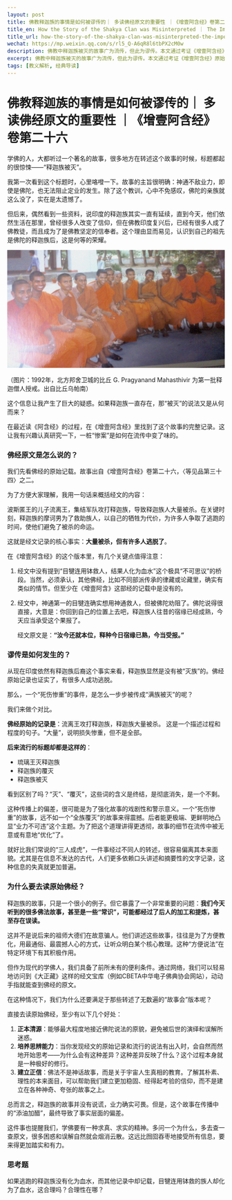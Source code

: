 ```yaml
---
layout: post
title: 佛教释迦族的事情是如何被谬传的｜ 多读佛经原文的重要性 ｜《增壹阿含经》卷第二十六 
title_en: How the Story of the Shakya Clan was Misinterpreted ｜ The Importance of Reading Original Buddhist Sutras
title_url: how-the-story-of-the-shakya-clan-was-misinterpreted-the-importance-of-reading-original-buddhist-sutras
wechat: https://mp.weixin.qq.com/s/rl5_Q-A6qR8l6tbPX2cM0w
description: 佛教中释迦族被灭的故事广为流传，但此为谬传。本文通过考证《增壹阿含经》原始记录，指出释迦族仅是大量被杀，而非灭族，至今仍有后裔。此案例凸显了直接阅读佛经原文，避免以讹传讹的重要性。
excerpt: 佛教中释迦族被灭的故事广为流传，但此为谬传。本文通过考证《增壹阿含经》原始记录，指出释迦族仅是大量被杀，而非灭族，至今仍有后裔。此案例凸显了直接阅读佛经原文，避免以讹传讹的重要性。
tags: [教义解析, 经典导读]
---
```


# 佛教释迦族的事情是如何被谬传的｜ 多读佛经原文的重要性 ｜《增壹阿含经》卷第二十六 

学佛的人，大都听过一个著名的故事，很多地方在转述这个故事的时候，标题都起的很惊悚——“释迦族被灭”。

我第一次看到这个标题时，心里咯噔一下。故事的主旨很明确：神通不敌业力，即使是佛陀，也无法阻止定业的发生。除了这个教训，心中不免感叹，佛陀的亲族就这么没了，实在是太遗憾了。

但后来，偶然看到一些资料，说印度的释迦族其实一直有延续，直到今天，他们依然生活在那里，曾经很多人改变了信仰，但在佛教印度复兴后，已经有很多人成了佛教徒，而且成为了是佛教坚定的信奉者。这个理由显而易见，认识到自己的祖先是佛陀的释迦族后，这是何等的荣耀。

![1992年，北方邦舍卫城的比丘 G. Pragyanand Mahasthivir 为第一批释迦僧人授戒。出自比丘乌帕南 (Bhikkhu Upanand)](../images/2025-09-10-20-22-00.png)

（图片：1992年，北方邦舍卫城的比丘 G. Pragyanand Mahasthivir 为第一批释迦僧人授戒。出自比丘乌帕南）

这个信息让我产生了巨大的疑惑。如果释迦族一直存在，那“被灭”的说法又是从何而来？

在最近读《阿含经》的过程，在《增壹阿含经》里找到了这个故事的完整记录。这让我有兴趣认真研究一下，一桩“惨案”是如何在流传中变了味的。

### 佛经原文是怎么说的？

我们先看佛经的原始记载。故事出自《增壹阿含经》卷第二十六，〈等见品第三十四〉之二。

为了方便大家理解，我用一句话来概括经文的内容：

波斯匿王的儿子流离王，集结军队攻打释迦族，导致释迦族人大量被杀。在关键时刻，释迦族的摩诃男为了救助族人，以自己的牺牲为代价，为许多人争取了逃跑的时间，使他们避免了被杀的命运。

这就是经文记录的核心事实：**大量被杀，但有许多人逃脱了**。

在《增壹阿含经》的这个版本里，有几个关键点值得注意：

1.  经文中没有提到“目犍连用钵救人，结果人化为血水”这个极具“不可思议”的桥段。当然，必须承认，其他佛经，比如不同部派传承的律藏或论藏里，确实有类似的情节。但至少在《增壹阿含》这部经的记载中是没有的。
2.  经文中，神通第一的目犍连确实想用神通救人，但被佛陀劝阻了。佛陀说得很直接，大意是：你回到自己的位置上去吧，释迦族人往昔的宿缘已经成熟，今天应当承受这个果报了。

    经文原文是：**“汝今还就本位，释种今日宿缘已熟，今当受报。”**

### 谬传是如何发生的？

从现在印度依然有释迦族后裔这个事实来看，释迦族显然是没有被“灭族”的。佛经原始记录也证实了，有很多人成功逃脱。

那么，一个“死伤惨重”的事件，是怎么一步步被传成“满族被灭”的呢？

我们来做个对比。

**佛经原始的记录是**：流离王攻打释迦族，释迦族大量被杀。
这是一个描述过程和程度的句子。“大量”，说明损失惨重，但不是全部。

**后来流行的标题却都是这样的**：
* 琉璃王灭释迦族
* 释迦族的覆灭
* 释迦族被灭

看到区别了吗？“灭”、“覆灭”，这些词的含义是终结，是彻底消失，是一个不剩。

这种传播上的偏差，很可能是为了强化故事的戏剧性和警示意义。一个“死伤惨重”的故事，远不如一个“全族覆灭”的故事来得震撼。后者能更极端、更鲜明地凸显“业力不可违”这个主题。为了把这个道理讲得更透彻，故事的细节在流传中被无意或有意地“优化”了。

就好比我们常说的“三人成虎”，一件事经过不同人的转述，很容易偏离其本来面貌。尤其是在信息不发达的古代，人们更多依赖口头讲述和摘要性的文字记录，这种信息的失真就更加普遍。

### 为什么要去读原始佛经？

释迦族的故事，只是一个很小的例子。但它暴露了一个非常重要的问题：**我们今天听到的很多佛法故事，甚至是一些“常识”，可能都经过了后人的加工和提炼，甚至存在误读。**

这并不是说后来的祖师大德们在故意骗人。他们讲述这些故事，往往是为了方便教化，用最通俗、最震撼人心的方式，让听众明白某个核心教理。这种“方便说法”在特定环境下有其积极作用。

但作为现代的学佛人，我们具备了前所未有的便利条件。通过网络，我们可以轻易地访问到《大正藏》这样的经文宝库（例如CBETA中华电子佛典协会网站），动动手指就能查到佛经的原文。

在这种情况下，我们为什么还要满足于那些转述了无数遍的“故事会”版本呢？

直接去读原始佛经，至少有以下几个好处：

1.  **正本清源**：能够最大程度地接近佛陀说法的原貌，避免被后世的演绎和误解所迷惑。
2.  **培养思辨能力**：当你发现经文的原始记录和流行的说法有出入时，会自然而然地开始思考——为什么会有这种差异？这种差异反映了什么？这个过程本身就是一种极好的修行。
3.  **建立正信**：佛法不是神话故事，而是关于宇宙人生真相的教育。了解其朴素、理性的本来面目，可以帮助我们建立更加稳固、经得起考验的信仰，而不是建立在各种神奇、夸张的故事之上。

总而言之，释迦族的故事并没有说谎，业力确实可畏。但是，这个故事在传播中的“添油加醋”，最终导致了事实层面的偏差。

这件事也提醒我们，学佛要有一种求真、求实的精神。多问一个为什么，多去查一查原文，很多困惑和误解自然就会烟消云散。这远比囫囵吞枣地接受所有信息，要来得更加踏实和有力。

### 思考题

如果逃跑的释迦族没有化为血水，而其他记录中却记载，目犍连用钵救的族人却化为了血水，这合理吗？合理性在哪？

